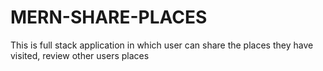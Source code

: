 # MERN-SHARE-PLACES
This is full stack application in which user can share  the places they have visited, review other users places
